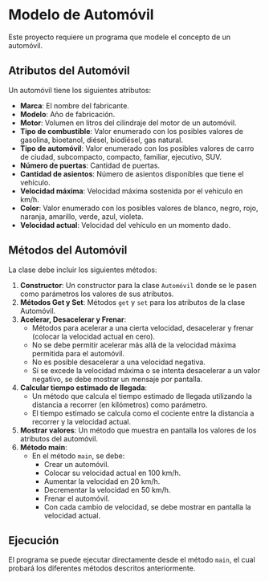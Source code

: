 # Modelo de Automóvil

Este proyecto requiere un programa que modele el concepto de un automóvil. 

## Atributos del Automóvil

Un automóvil tiene los siguientes atributos:

- **Marca**: El nombre del fabricante.
- **Modelo**: Año de fabricación.
- **Motor**: Volumen en litros del cilindraje del motor de un automóvil.
- **Tipo de combustible**: Valor enumerado con los posibles valores de gasolina, bioetanol, diésel, biodiésel, gas natural.
- **Tipo de automóvil**: Valor enumerado con los posibles valores de carro de ciudad, subcompacto, compacto, familiar, ejecutivo, SUV.
- **Número de puertas**: Cantidad de puertas.
- **Cantidad de asientos**: Número de asientos disponibles que tiene el vehículo.
- **Velocidad máxima**: Velocidad máxima sostenida por el vehículo en km/h.
- **Color**: Valor enumerado con los posibles valores de blanco, negro, rojo, naranja, amarillo, verde, azul, violeta.
- **Velocidad actual**: Velocidad del vehículo en un momento dado.

## Métodos del Automóvil

La clase debe incluir los siguientes métodos:

1. **Constructor**: Un constructor para la clase `Automóvil` donde se le pasen como parámetros los valores de sus atributos.
2. **Métodos Get y Set**: Métodos `get` y `set` para los atributos de la clase Automóvil.
3. **Acelerar, Desacelerar y Frenar**: 
   - Métodos para acelerar a una cierta velocidad, desacelerar y frenar (colocar la velocidad actual en cero).
   - No se debe permitir acelerar más allá de la velocidad máxima permitida para el automóvil.
   - No es posible desacelerar a una velocidad negativa.
   - Si se excede la velocidad máxima o se intenta desacelerar a un valor negativo, se debe mostrar un mensaje por pantalla.
4. **Calcular tiempo estimado de llegada**: 
   - Un método que calcula el tiempo estimado de llegada utilizando la distancia a recorrer (en kilómetros) como parámetro.
   - El tiempo estimado se calcula como el cociente entre la distancia a recorrer y la velocidad actual.
5. **Mostrar valores**: Un método que muestra en pantalla los valores de los atributos del automóvil.
6. **Método main**:
   - En el método `main`, se debe:
     - Crear un automóvil.
     - Colocar su velocidad actual en 100 km/h.
     - Aumentar la velocidad en 20 km/h.
     - Decrementar la velocidad en 50 km/h.
     - Frenar el automóvil.
     - Con cada cambio de velocidad, se debe mostrar en pantalla la velocidad actual.

## Ejecución

El programa se puede ejecutar directamente desde el método `main`, el cual probará los diferentes métodos descritos anteriormente.

